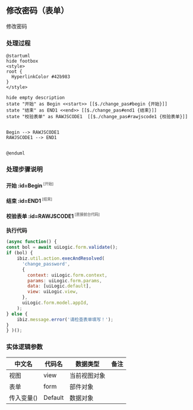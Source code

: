 ## 修改密码（表单） <!-- {docsify-ignore-all} -->

   修改密码

### 处理过程

```plantuml
@startuml
hide footbox
<style>
root {
  HyperlinkColor #42b983
}
</style>

hide empty description
state "开始" as Begin <<start>> [[$./change_pas#begin {开始}]]
state "结束" as END1 <<end>> [[$./change_pas#end1 {结束}]]
state "校验表单" as RAWJSCODE1  [[$./change_pas#rawjscode1 {校验表单}]]


Begin --> RAWJSCODE1
RAWJSCODE1 --> END1


@enduml
```


### 处理步骤说明

#### 开始 :id=Begin<sup class="footnote-symbol"> <font color=gray size=1>[开始]</font></sup>




#### 结束 :id=END1<sup class="footnote-symbol"> <font color=gray size=1>[结束]</font></sup>




#### 校验表单 :id=RAWJSCODE1<sup class="footnote-symbol"> <font color=gray size=1>[直接前台代码]</font></sup>



<p class="panel-title"><b>执行代码</b></p>

```javascript
(async function() { 
const bol = await uiLogic.form.validate();
if (bol) {
    ibiz.util.action.execAndResolved(
      'change_password',
      {
        context: uiLogic.form.context,
        params: uiLogic.form.params,
        data: [uiLogic.default],
        view: uiLogic.view,
      },
      uiLogic.form.model.appId,
    );
} else {
    ibiz.message.error('请检查表单填写！');
}
} )();
```



### 实体逻辑参数

|    中文名   |    代码名    |  数据类型      |备注 |
| --------| --------| --------  | --------   |
|视图|view|当前视图对象||
|表单|form|部件对象||
|传入变量(<i class="fa fa-check"/></i>)|Default|数据对象||
